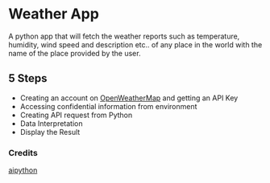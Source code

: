 # Weather App
A python app that will fetch the weather reports such as temperature, humidity, wind speed and description etc.. of any place in the world with the name of the place provided by the user.

## 5 Steps
- Creating an account on [OpenWeatherMap](https://openweathermap.org/) and getting an API Key
- Accessing confidential information from environment
- Creating API request from Python
- Data Interpretation
- Display the Result

### Credits
[aipython](https://www.youtube.com/watch?v=w-V1pMrGAjc)